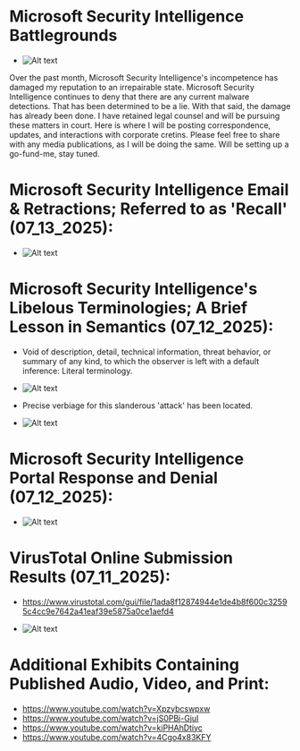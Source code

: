 # Microsoft Security Intelligence Battlegrounds

- ![Alt text](/scales_of_justice.jpg "")


Over the past month, Microsoft Security Intelligence's incompetence has damaged my reputation to an irrepairable state.
Microsoft Security Intelligence continues to deny that there are any current malware detections.
That has been determined to be a lie. With that said, the damage has already been done.
I have retained legal counsel and will be pursuing these matters in court.
Here is where I will be posting correspondence, updates, and interactions with corporate cretins.
Please feel free to share with any media publications, as I will be doing the same.
Will be setting up a go-fund-me, stay tuned.

# Microsoft Security Intelligence Email & Retractions; Referred to as 'Recall' (07_13_2025):

- ![Alt text](/email_07132025_01.png "")

# Microsoft Security Intelligence's Libelous Terminologies; A Brief Lesson in Semantics (07_12_2025):
- Void of description, detail, technical information, threat behavior, or summary of any kind, to which the observer is left with a default inference: Literal terminology.
- ![Alt text](/microsoft_security_intelligence_Wacatac.png "")

- Precise verbiage for this slanderous 'attack' has been located.
- ![Alt text](/libelous_terminology_research.png "")


# Microsoft Security Intelligence Portal Response and Denial (07_12_2025):

- ![Alt text](/security_portal_detection_denial_07_12_2025.png "")


# VirusTotal Online Submission Results (07_11_2025):

- https://www.virustotal.com/gui/file/1ada8f12874944e1de4b8f600c32595c4cc9e7642a41eaf39e5875a0ce1aefd4

- ![Alt text](/virustotal_results_07_11_2025.png "")


# Additional Exhibits Containing Published Audio, Video, and Print:

- https://www.youtube.com/watch?v=Xpzybcswpxw
- https://www.youtube.com/watch?v=jS0PBj-GjuI
- https://www.youtube.com/watch?v=kiPHAhDtiyc
- https://www.youtube.com/watch?v=4Cgo4x83KFY
